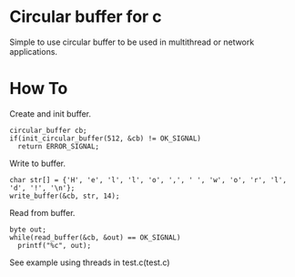 # Circular buffer for c

Simple to use circular buffer to be used in multithread or network applications.

# How To

Create and init buffer.
```
circular_buffer cb;
if(init_circular_buffer(512, &cb) != OK_SIGNAL)
  return ERROR_SIGNAL;
```

Write to buffer.
```
char str[] = {'H', 'e', 'l', 'l', 'o', ',', ' ', 'w', 'o', 'r', 'l', 'd', '!', '\n'};
write_buffer(&cb, str, 14);
```

Read from buffer.
```
byte out;
while(read_buffer(&cb, &out) == OK_SIGNAL)
  printf("%c", out);
```

See example using threads in test.c(test.c)
